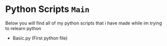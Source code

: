 # Python Scripts `Main`
Below you will find all of my python scripts that i have made while im trying to relearn python
- Basic.py (First python file)
